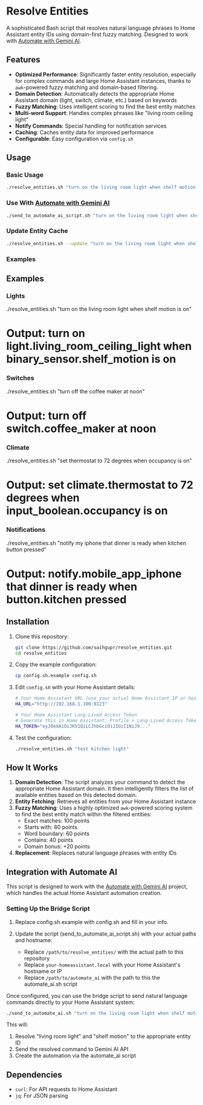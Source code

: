 # Resolve Entities

A sophisticated Bash script that resolves natural language phrases to Home Assistant entity IDs using domain-first fuzzy matching. Designed to work with [Automate with Gemini AI](https://github.com/saihgupr/Automate-with-Gemini-AI).

## Features

- **Optimized Performance**: Significantly faster entity resolution, especially for complex commands and large Home Assistant instances, thanks to `awk`-powered fuzzy matching and domain-based filtering.
- **Domain Detection**: Automatically detects the appropriate Home Assistant domain (light, switch, climate, etc.) based on keywords
- **Fuzzy Matching**: Uses intelligent scoring to find the best entity matches
- **Multi-word Support**: Handles complex phrases like "living room ceiling light"
- **Notify Commands**: Special handling for notification services
- **Caching**: Caches entity data for improved performance
- **Configurable**: Easy configuration via `config.sh`

## Usage

### Basic Usage
```bash
./resolve_entities.sh "turn on the living room light when shelf motion is on"
```

### Use With [Automate with Gemini AI](https://github.com/saihgupr/Automate-with-Gemini-AI)
```bash
./send_to_automate_ai_script.sh "turn on the living room light when shelf motion is on"
```

### Update Entity Cache
```bash
./resolve_entities.sh --update "turn on the living room light when shelf motion on"
```

### Examples

## Examples
### Lights
./resolve_entities.sh "turn on the living room light when shelf motion is on"
# Output: turn on light.living_room_ceiling_light when binary_sensor.shelf_motion is on

### Switches
./resolve_entities.sh "turn off the coffee maker at noon"
# Output: turn off switch.coffee_maker at noon

### Climate
./resolve_entities.sh "set thermostat to 72 degrees when occupancy is on"
# Output: set climate.thermostat to 72 degrees when input_boolean.occupancy is on

### Notifications
./resolve_entities.sh "notify my iphone that dinner is ready when kitchen button pressed"
# Output: notify.mobile_app_iphone that dinner is ready when button.kitchen pressed

## Installation

1. Clone this repository:
   ```bash
   git clone https://github.com/saihgupr/resolve_entities.git
   cd resolve_entities
   ```

2. Copy the example configuration:
   ```bash
   cp config.sh.example config.sh
   ```

3. Edit `config.sh` with your Home Assistant details:
   ```bash
   # Your Home Assistant URL (use your actual Home Assistant IP or hostname)
   HA_URL="http://192.168.1.100:8123"
   
   # Your Home Assistant Long-Lived Access Token
   # Generate this in Home Assistant: Profile > Long-Lived Access Tokens
   HA_TOKEN="eyJ0eXAiOiJKV1QiLCJhbGciOiJIUzI1NiJ9..."
   ```

4. Test the configuration:
   ```bash
   ./resolve_entities.sh "test kitchen light"
   ```

## How It Works

1. **Domain Detection**: The script analyzes your command to detect the appropriate Home Assistant domain. It then intelligently filters the list of available entities based on this detected domain.
2. **Entity Fetching**: Retrieves all entities from your Home Assistant instance
3. **Fuzzy Matching**: Uses a highly optimized `awk`-powered scoring system to find the best entity match within the filtered entities:
   - Exact matches: 100 points
   - Starts with: 80 points
   - Word boundary: 60 points
   - Contains: 40 points
   - Domain bonus: +20 points
4. **Replacement**: Replaces natural language phrases with entity IDs

## Integration with Automate AI

This script is designed to work with the [Automate with Gemini AI](https://github.com/saihgupr/Automate-with-Gemini-AI) project, which handles the actual Home Assistant automation creation.

### Setting Up the Bridge Script

1. Replace config.sh.example with config.sh and fill in your info.

2. Update the script (send_to_automate_ai_script.sh) with your actual paths and hostname:
   - Replace `/path/to/resolve_entities/` with the actual path to this repository
   - Replace `your-homeassistant.local` with your Home Assistant's hostname or IP
   - Replace `/path/to/automate_ai` with the path to this the automate_ai.sh script

Once configured, you can use the bridge script to send natural language commands directly to your Home Assistant system:

```bash
./send_to_automate_ai.sh "turn on the living room light when shelf motion is on"
```

This will:
1. Resolve "living room light" and "shelf motion" to the appropriate entity ID
2. Send the resolved command to Gemini AI API
3. Create the automation via the automate_ai script

## Dependencies

- `curl`: For API requests to Home Assistant
- `jq`: For JSON parsing
